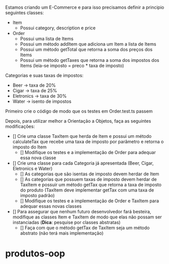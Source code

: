 Estamos criando um E-Commerce e para isso precisamos definir a principio seguintes classes:

- Item
  - Possui category, description e price
- Order
  - Possui uma lista de Items
  - Possui um método addItem que adiciona um Item a lista de Items
  - Possui um método getTotal que retorna a soma dos preços dos Items
  - Possui um método getTaxes que retorna a soma dos impostos dos Items (leia-se imposto = preco \* taxa de imposto)

Categorias e suas taxas de impostos:

- Beer -> taxa de 20%
- Cigar -> taxa de 25%
- Eletronics -> taxa de 30%
- Water -> isento de impostos

Primeiro crie o código de modo que os testes em Order.test.ts passem

Depois, para utilizar melhor a Orientação a Objetos, faça as seguintes modificações:

- [] Crie uma classe TaxItem que herda de Item e possui um método calculateTax que recebe uma taxa de imposto por parâmetro e retorna o imposto do Item
  - [] Modifique os testes e a implementação de Order para adequar essa nova classe
- [] Crie uma classe para cada Categoria já apresentada (Beer, Cigar, Eletronics e Water)
  - [] As categorias que são isentas de imposto devem herdar de Item
  - [] As categorias que possuem taxas de imposto devem herdar de TaxItem e possuir um método getTax que retorna a taxa de imposto do produto (TaxItem deve implementar getTax com uma taxa de imposto padrão)
  - [] Modifique os testes e a implementação de Order e TaxItem para adequar essas novas classes
- [] Para assegurar que nenhum futuro desenvolvedor fará besteira, modifique as classes Item e TaxItem de modo que elas não possam ser instanciadas (**Dica**: pesquise por classes abstratas)
  - [] Faça com que o método getTax de TaxItem seja um método abstrato (não terá mais implementação)
# produtos-oop
